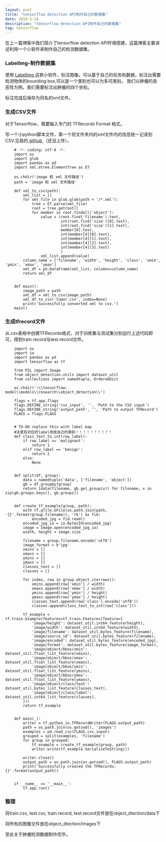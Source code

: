 ```yaml
---
layout: post
title: "tensorflow detection API制作自己的数据集"
date: 2018-5-14
description: "tensorflow detection API制作自己的数据集"
tag: tensorflow 
--- 
```


在上一篇博客中我们简介了tensorflow detection API环境搭建，这篇博客主要讲述利用一个小软件来制作自己的检测数据集。

### LabelImg-制作数据集

使用 <a target="_blank" href="https://github.com/tzutalin/labelImg/"> LabelImg </a> 这款小软件，标注图像。可以基于自己的任务和数据，标注出需要检测物体的bounding box,可以是一个类别也可以为多可类别。
我们以肿瘤的良恶性为例。我们需要标注出肿瘤的四个坐标。

标注完成后保存为同名的xml文件。

### 生成CSV文件

对于Tensorflow，需要输入专门的 TFRecords Format 格式。

写一个小python脚本文件，第一个将文件夹内的xml文件内的信息统一记录到CSV.见我的<a target="_blank" href="https://github.com/xujingxu/Detection_tumor/"> github </a>（还没上传）。

        # -*- coding: utf-8 -*-  
        import os  
        import glob  
        import pandas as pd  
        import xml.etree.ElementTree as ET  

        os.chdir('image 和 xml 文件路径')  
        path = 'image 和 xml 文件路径'  

        def xml_to_csv(path):  
            xml_list = []  
            for xml_file in glob.glob(path + '/*.xml'):  
                tree = ET.parse(xml_file)  
                root = tree.getroot()  
                for member in root.findall('object'):  
                    value = (root.find('filename').text,  
                             int(root.find('size')[0].text),  
                             int(root.find('size')[1].text),  
                             member[0].text,  
                             int(member[4][0].text),  
                             int(member[4][1].text),  
                             int(member[4][2].text),  
                             int(member[4][3].text)  
                             )  
                    xml_list.append(value)  
            column_name = ['filename', 'width', 'height', 'class', 'xmin', 'ymin', 'xmax', 'ymax']  
            xml_df = pd.DataFrame(xml_list, columns=column_name)  
            return xml_df  


        def main():  
            image_path = path  
            xml_df = xml_to_csv(image_path)  
            xml_df.to_csv('tumor.csv', index=None)  
            print('Successfully converted xml to csv.')  
        main()
        
### 生成tfrecord文件

从.csv表格中创建TFRecords格式，对于训练集与测试集分别运行上述代码即可，得到train.record与test.record文件。

        import os  
        import io  
        import pandas as pd  
        import tensorflow as tf  

        from PIL import Image  
        from object_detection.utils import dataset_util  
        from collections import namedtuple, OrderedDict  

        os.chdir('~\\tensorflow-model\\models\\research\\object_detection\\')  

        flags = tf.app.flags  
        flags.DEFINE_string('csv_input', '', 'Path to the CSV input')  
        flags.DEFINE_string('output_path', '', 'Path to output TFRecord')  
        FLAGS = flags.FLAGS  


        # TO-DO replace this with label map  
        #注意将对应的label改成自己的类别！！！！！！！！！！  
        def class_text_to_int(row_label):  
            if row_label == 'malignant':  
                return 1  
            elif row_label == 'benign':  
                return 2  
            else:  
                None  


        def split(df, group):  
            data = namedtuple('data', ['filename', 'object'])  
            gb = df.groupby(group)  
            return [data(filename, gb.get_group(x)) for filename, x in zip(gb.groups.keys(), gb.groups)]  


        def create_tf_example(group, path):  
            with tf.gfile.GFile(os.path.join(path, '{}'.format(group.filename)), 'rb') as fid:  
                encoded_jpg = fid.read()  
            encoded_jpg_io = io.BytesIO(encoded_jpg)  
            image = Image.open(encoded_jpg_io)  
            width, height = image.size  

            filename = group.filename.encode('utf8')  
            image_format = b'jpg'  
            xmins = []  
            xmaxs = []  
            ymins = []  
            ymaxs = []  
            classes_text = []  
            classes = []  

            for index, row in group.object.iterrows():  
                xmins.append(row['xmin'] / width)  
                xmaxs.append(row['xmax'] / width)  
                ymins.append(row['ymin'] / height)  
                ymaxs.append(row['ymax'] / height)  
                classes_text.append(row['class'].encode('utf8'))  
                classes.append(class_text_to_int(row['class']))  

            tf_example = tf.train.Example(features=tf.train.Features(feature={  
                'image/height': dataset_util.int64_feature(height),  
                'image/width': dataset_util.int64_feature(width),  
                'image/filename': dataset_util.bytes_feature(filename),  
                'image/source_id': dataset_util.bytes_feature(filename),  
                'image/encoded': dataset_util.bytes_feature(encoded_jpg),  
                'image/format': dataset_util.bytes_feature(image_format),  
                'image/object/bbox/xmin': dataset_util.float_list_feature(xmins),  
                'image/object/bbox/xmax': dataset_util.float_list_feature(xmaxs),  
                'image/object/bbox/ymin': dataset_util.float_list_feature(ymins),  
                'image/object/bbox/ymax': dataset_util.float_list_feature(ymaxs),  
                'image/object/class/text': dataset_util.bytes_list_feature(classes_text),  
                'image/object/class/label': dataset_util.int64_list_feature(classes),  
            }))  
            return tf_example  


        def main(_):  
            writer = tf.python_io.TFRecordWriter(FLAGS.output_path)  
            path = os.path.join(os.getcwd(), 'images')  
            examples = pd.read_csv(FLAGS.csv_input)  
            grouped = split(examples, 'filename')  
            for group in grouped:  
                tf_example = create_tf_example(group, path)  
                writer.write(tf_example.SerializeToString())  

            writer.close()  
            output_path = os.path.join(os.getcwd(), FLAGS.output_path)  
            print('Successfully created the TFRecords: {}'.format(output_path))  


        if __name__ == '__main__':  
            tf.app.run() 

### 整理

将train.csv, test.csv, train.record, test.record文件放在object_dtection/data下

将所有的图像文件放在object_dtection/images下
        
至此关于肿瘤检测数据制作完毕。  
